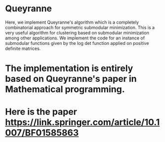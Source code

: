 # Queyranne
Here, we implement Queyranne's algorithm which is a completely combinatorial approach for symmetric submodular minimization. This is a very useful algorithm for clustering based on submodular minimization among other applications. We implement the code for an instance of submodular functions given by the log det function applied on positive definite matrices. 
# The implementation is entirely based on Queyranne's paper in Mathematical programming. 
# Here is the paper https://link.springer.com/article/10.1007/BF01585863
